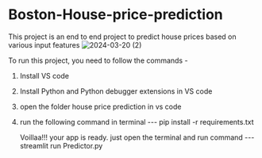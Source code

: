 # Boston-House-price-prediction
This project is an end to end project to predict house prices based on various input features
![2024-03-20 (2)](https://github.com/nitish2811/Boston-House-price-prediction/assets/107723511/2a31a25b-2a7f-4185-9292-21dbb871abbb)

To run this project, you need to follow the commands -
1) Install VS code
2) Install Python and Python debugger extensions in VS code
3) open the folder house price prediction in vs code
4) run the following command in terminal ---    pip install -r requirements.txt


   Voillaa!!! your app is ready.
   just open the terminal and run command ---    streamlit run Predictor.py
